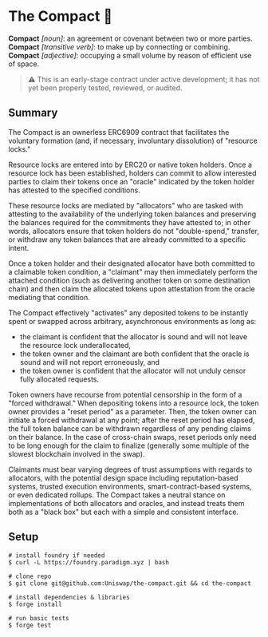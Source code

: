 # The Compact 🤝
**Compact** *[noun]*: an agreement or covenant between two or more parties.
**Compact** *[transitive verb]*: to make up by connecting or combining.
**Compact** *[adjective]*: occupying a small volume by reason of efficient use of space.

> :warning: This is an early-stage contract under active development; it has not yet been properly tested, reviewed, or audited.

## Summary
The Compact is an ownerless ERC6909 contract that facilitates the voluntary formation (and, if necessary, involuntary dissolution) of "resource locks."

Resource locks are entered into by ERC20 or native token holders. Once a resource lock has been established, holders can commit to allow interested parties to claim their tokens once an "oracle" indicated by the token holder has attested to the specified conditions.

These resource locks are mediated by "allocators" who are tasked with attesting to the availability of the underlying token balances and preserving the balances required for the commitments they have attested to; in other words, allocators ensure that token holders do not "double-spend," transfer, or withdraw any token balances that are already committed to a specific intent.

Once a token holder and their designated allocator have both committed to a claimable token condition, a "claimant" may then immediately perform the attached condition (such as delivering another token on some destination chain) and then claim the allocated tokens upon attestation from the oracle mediating that condition.

The Compact effectively "activates" any deposited tokens to be instantly spent or swapped across arbitrary, asynchronous environments as long as:
 - the claimant is confident that the allocator is sound and will not leave the resource lock underallocated,
 - the token owner and the claimant are both confident that the oracle is sound and will not report erroneously, and
 - the token owner is confident that the allocator will not unduly censor fully allocated requests.

Token owners have recourse from potential censorship in the form of a "forced withdrawal." When depositing tokens into a resource lock, the token owner provides a "reset period" as a parameter. Then, the token owner can initiate a forced withdrawal at any point; after the reset period has elapsed, the full token balance can be withdrawn regardless of any pending claims on their balance. In the case of cross-chain swaps, reset periods only need to be long enough for the claim to finalize (generally some multiple of the slowest blockchain involved in the swap).

Claimants must bear varying degrees of trust assumptions with regards to allocators, with the potential design space including reputation-based systems, trusted execution environments, smart-contract-based systems, or even dedicated rollups. The Compact takes a neutral stance on implementations of both allocators and oracles, and instead treats them both as a "black box" but each with a simple and consistent interface.

## Setup
```
# install foundry if needed
$ curl -L https://foundry.paradigm.xyz | bash

# clone repo
$ git clone git@github.com:Uniswap/the-compact.git && cd the-compact

# install dependencies & libraries
$ forge install

# run basic tests
$ forge test
```

